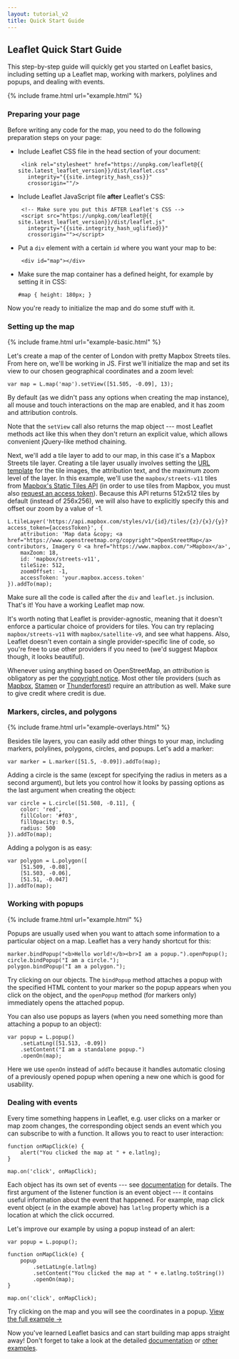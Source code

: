 ```yaml
---
layout: tutorial_v2
title: Quick Start Guide
---
```


## Leaflet Quick Start Guide

This step-by-step guide will quickly get you started on Leaflet basics, including setting up a Leaflet map, working with markers, polylines and popups, and dealing with events.

{% include frame.html url="example.html" %}

### Preparing your page

Before writing any code for the map, you need to do the following preparation steps on your page:

 * Include Leaflet CSS file in the head section of your document:

		<link rel="stylesheet" href="https://unpkg.com/leaflet@{{ site.latest_leaflet_version}}/dist/leaflet.css"
		  integrity="{{site.integrity_hash_css}}"
		  crossorigin=""/>

 * Include Leaflet JavaScript file **after** Leaflet's CSS:

		<!-- Make sure you put this AFTER Leaflet's CSS -->
		<script src="https://unpkg.com/leaflet@{{ site.latest_leaflet_version}}/dist/leaflet.js"
		  integrity="{{site.integrity_hash_uglified}}"
		  crossorigin=""></script>

 * Put a `div` element with a certain `id` where you want your map to be:

		<div id="map"></div>

 * Make sure the map container has a defined height, for example by setting it in CSS:

	<pre><code class="css">#map { height: 180px; }</code></pre>

Now you're ready to initialize the map and do some stuff with it.


### Setting up the map


{% include frame.html url="example-basic.html" %}

Let's create a map of the center of London with pretty Mapbox Streets tiles. From here on, we'll be working in JS. First we'll initialize the map and set its view to our chosen geographical coordinates and a zoom level:

	var map = L.map('map').setView([51.505, -0.09], 13);

By default (as we didn't pass any options when creating the map instance), all mouse and touch interactions on the map are enabled, and it has zoom and attribution controls.

Note that the `setView` call also returns the map object --- most Leaflet methods act like this when they don't return an explicit value, which allows convenient jQuery-like method chaining.

Next, we'll add a tile layer to add to our map, in this case it's a Mapbox Streets tile layer. Creating a tile layer usually involves setting the [URL template](/reference.html#tilelayer-url-template) for the tile images, the attribution text, and the maximum zoom level of the layer. In this example, we'll use the `mapbox/streets-v11` tiles from [Mapbox's Static Tiles API](https://docs.mapbox.com/api/maps/#static-tiles) (in order to use tiles from Mapbox, you must also [request an access token](https://www.mapbox.com/studio/account/tokens/)). Because this API returns 512x512 tiles by default (instead of 256x256), we will also have to explicitly specify this and offset our zoom by a value of -1.

<pre><code class="javascript">L.tileLayer('https://api.mapbox.com/styles/v1/{id}/tiles/{z}/{x}/{y}?access_token={accessToken}', {
	attribution: 'Map data &amp;copy; <span class="text-cut" data-cut="[&hellip;]">&lt;a href="https://www.openstreetmap.org/copyright"&gt;OpenStreetMap&lt;/a&gt; contributors, Imagery &copy; &lt;a href="https://www.mapbox.com/"&gt;Mapbox&lt;/a&gt;</span>',
	maxZoom: 18,
	id: 'mapbox/streets-v11',
	tileSize: 512,
	zoomOffset: -1,
	accessToken: 'your.mapbox.access.token'
}).addTo(map);</code></pre>

Make sure all the code is called after the `div` and `leaflet.js` inclusion. That's it! You have a working Leaflet map now.

It's worth noting that Leaflet is provider-agnostic, meaning that it doesn't enforce a particular choice of providers for tiles. You can try replacing `mapbox/streets-v11` with `mapbox/satellite-v9`, and see what happens. Also, Leaflet doesn't even contain a single provider-specific line of code, so you're free to use other providers if you need to (we'd suggest Mapbox though, it looks beautiful).

Whenever using anything based on OpenStreetMap, an *attribution* is obligatory as per the [copyright notice](https://www.openstreetmap.org/copyright). Most other tile providers (such as [Mapbox](https://docs.mapbox.com/help/how-mapbox-works/attribution/), [Stamen](http://maps.stamen.com/) or [Thunderforest](https://www.thunderforest.com/terms/)) require an attribution as well. Make sure to give credit where credit is due.


### Markers, circles, and polygons

{% include frame.html url="example-overlays.html" %}


Besides tile layers, you can easily add other things to your map, including markers, polylines, polygons, circles, and popups. Let's add a marker:

	var marker = L.marker([51.5, -0.09]).addTo(map);

Adding a circle is the same (except for specifying the radius in meters as a second argument), but lets you control how it looks by passing options as the last argument when creating the object:

	var circle = L.circle([51.508, -0.11], {
		color: 'red',
		fillColor: '#f03',
		fillOpacity: 0.5,
		radius: 500
	}).addTo(map);

Adding a polygon is as easy:

	var polygon = L.polygon([
		[51.509, -0.08],
		[51.503, -0.06],
		[51.51, -0.047]
	]).addTo(map);


### Working with popups

{% include frame.html url="example.html" %}

Popups are usually used when you want to attach some information to a particular object on a map. Leaflet has a very handy shortcut for this:

	marker.bindPopup("<b>Hello world!</b><br>I am a popup.").openPopup();
	circle.bindPopup("I am a circle.");
	polygon.bindPopup("I am a polygon.");

Try clicking on our objects. The `bindPopup` method attaches a popup with the specified HTML content to your marker so the popup appears when you click on the object, and the `openPopup` method (for markers only) immediately opens the attached popup.

You can also use popups as layers (when you need something more than attaching a popup to an object):

	var popup = L.popup()
		.setLatLng([51.513, -0.09])
		.setContent("I am a standalone popup.")
		.openOn(map);

Here we use `openOn` instead of `addTo` because it handles automatic closing of a previously opened popup when opening a new one which is good for usability.


### Dealing with events

Every time something happens in Leaflet, e.g. user clicks on a marker or map zoom changes, the corresponding object sends an event which you can subscribe to with a function. It allows you to react to user interaction:

	function onMapClick(e) {
		alert("You clicked the map at " + e.latlng);
	}

	map.on('click', onMapClick);

Each object has its own set of events --- see [documentation](/reference.html) for details. The first argument of the listener function is an event object --- it contains useful information about the event that happened. For example, map click event object (`e` in the example above) has `latlng` property which is a location at which the click occurred.

Let's improve our example by using a popup instead of an alert:

	var popup = L.popup();

	function onMapClick(e) {
		popup
			.setLatLng(e.latlng)
			.setContent("You clicked the map at " + e.latlng.toString())
			.openOn(map);
	}

	map.on('click', onMapClick);

Try clicking on the map and you will see the coordinates in a popup. <a target="_blank" href="example.html">View the full example &rarr;</a>

Now you've learned Leaflet basics and can start building map apps straight away! Don't forget to take a look at the detailed <a href="/reference.html">documentation</a> or <a href="../../examples.html">other examples</a>.
